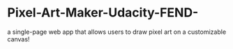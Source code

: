 # Pixel-Art-Maker-Udacity-FEND-
a single-page web app that allows users to draw pixel art on a customizable canvas!
